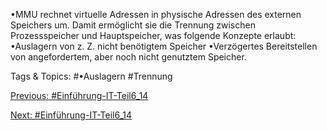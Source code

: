 •MMU rechnet virtuelle Adressen in physische Adressen des externen 
Speichers um. Damit ermöglicht sie die Trennung zwischen Prozessspeicher 
und Hauptspeicher, was folgende Konzepte erlaubt:
•Auslagern von z. Z. nicht benötigtem Speicher
•Verzögertes Bereitstellen von angefordertem, aber noch nicht genutztem Speicher.

   Tags & Topics:
   #•Auslagern
   #Trennung

[Previous: #Einführung-IT-Teil6_14](Einführung-IT-Teil6_14.md)

[Next: #Einführung-IT-Teil6_14](Einführung-IT-Teil6_14.md)